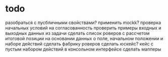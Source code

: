 # todo

разобраться с пусбличными свойствами?
применить mockk?
проверка начальных условий на согласованность
проверить примеры входных и выходных данных из задачи
сделать список роверов с рассчетом итоговой позиции на основании данных о поле, начальном положении и наборе действий
сделать фабрику роверов
сделать юскейс?
кейс с пустым набором действий в консольном интерфейсе
сделать мапперы
